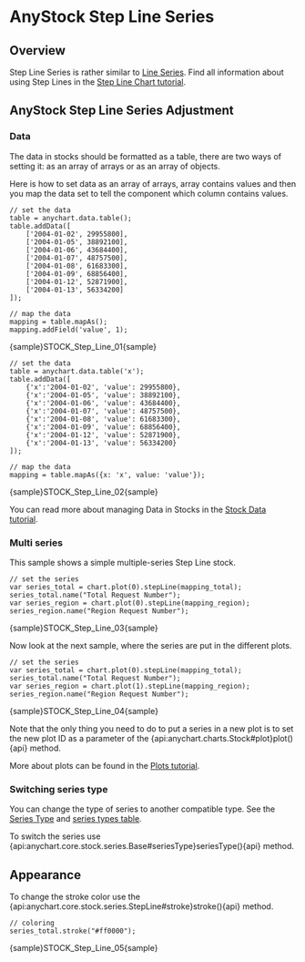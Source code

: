 # AnyStock Step Line Series

## Overview

Step Line Series is rather similar to [Line Series](Line). Find all information about using Step Lines in the [Step Line Chart tutorial](../../Basic_Charts/Step_Line_Chart).

## AnyStock Step Line Series Adjustment

### Data 

The data in stocks should be formatted as a table, there are two ways of setting it: as an array of arrays or as an array of objects. 

Here is how to set data as an array of arrays, array contains values and then you map the data set to tell the component which column contains values.

```
// set the data
table = anychart.data.table();
table.addData([
	['2004-01-02', 29955800],
	['2004-01-05', 38892100],
	['2004-01-06', 43684400],
	['2004-01-07', 48757500],
	['2004-01-08', 61683300],
	['2004-01-09', 68856400],
	['2004-01-12', 52871900],
	['2004-01-13', 56334200]
]);

// map the data
mapping = table.mapAs();
mapping.addField('value', 1);
```

{sample}STOCK\_Step\_Line\_01{sample}

```
// set the data
table = anychart.data.table('x');
table.addData([
	{'x':'2004-01-02', 'value': 29955800},
	{'x':'2004-01-05', 'value': 38892100},
	{'x':'2004-01-06', 'value': 43684400},
	{'x':'2004-01-07', 'value': 48757500},
	{'x':'2004-01-08', 'value': 61683300},
	{'x':'2004-01-09', 'value': 68856400},
	{'x':'2004-01-12', 'value': 52871900},
	{'x':'2004-01-13', 'value': 56334200}
]);

// map the data
mapping = table.mapAs({x: 'x', value: 'value'});	
```

{sample}STOCK\_Step\_Line\_02{sample}

You can read more about managing Data in Stocks in the [Stock Data tutorial](../Data).

### Multi series

This sample shows a simple multiple-series Step Line stock. 

```  
// set the series
var series_total = chart.plot(0).stepLine(mapping_total);
series_total.name("Total Request Number");
var series_region = chart.plot(0).stepLine(mapping_region);
series_region.name("Region Request Number");
```

{sample}STOCK\_Step\_Line\_03{sample}

Now look at the next sample, where the series are put in the different plots.

```  
// set the series
var series_total = chart.plot(0).stepLine(mapping_total);
series_total.name("Total Request Number");
var series_region = chart.plot(1).stepLine(mapping_region);
series_region.name("Region Request Number");
```

{sample}STOCK\_Step\_Line\_04{sample}

Note that the only thing you need to do to put a series in a new plot is to set the new plot ID as a parameter of the {api:anychart.charts.Stock#plot}plot(){api} method.

More about plots can be found in the [Plots tutorial](../Chart_Plots).

### Switching series type

You can change the type of series to another compatible type. See the [Series Type](Series_Type) and [series types table](Supported_Series#list_of_supported_series).

To switch the series use {api:anychart.core.stock.series.Base#seriesType}seriesType(){api} method.

##  Appearance

To change the stroke color use the {api:anychart.core.stock.series.StepLine#stroke}stroke(){api} method.

```
// coloring
series_total.stroke("#ff0000");
```

{sample}STOCK\_Step\_Line\_05{sample}
